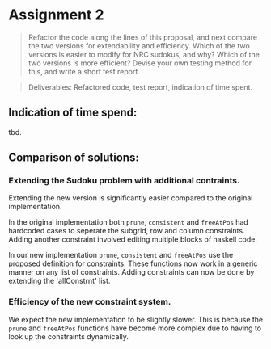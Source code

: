 # Assignment 2

> Refactor the code along the lines of this proposal, and next compare the two versions for extendability and efficiency. Which of the two versions is easier to modify for NRC sudokus, and why? Which of the two versions is more efficient? Devise your own testing method for this, and write a short test report.

> Deliverables: Refactored code, test report, indication of time spent.

## Indication of time spend:
tbd.

## Comparison of solutions:

### Extending the Sudoku problem with additional contraints.
Extending the new version is significantly easier compared to the original implementation.

In the original implementation both `prune`, `consistent` and `freeAtPos` had hardcoded cases to seperate the subgrid, row and column constraints. Adding another constraint involved editing multiple blocks of haskell code.

In our new implementation `prune`, `consistent`  and `freeAtPos` use the proposed definition for constraints. These functions now work in a generic manner on any list of constraints.
Adding constraints can now be done by extending the 'allConstrnt' list.

### Efficiency of the new constraint system.
We expect the new implementation to be slightly slower. This is because the `prune` and `freeAtPos` functions have become more complex due to having to look up the constraints dynamically.



